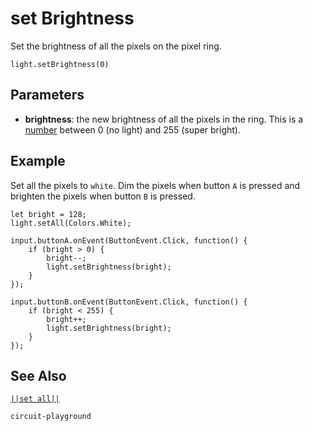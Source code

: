 # set Brightness

Set the brightness of all the pixels on the pixel ring.

```sig
light.setBrightness(0)
```

## Parameters

* **brightness**: the new brightness of all the pixels in the ring. This is a [number](/types/number) between 0 (no light) and 255 (super bright). 

## Example

Set all the pixels to ``white``. Dim the pixels when button `A` is pressed and
brighten the pixels when button `B` is pressed.

```blocks
let bright = 128;
light.setAll(Colors.White);

input.buttonA.onEvent(ButtonEvent.Click, function() {
    if (bright > 0) {
        bright--;
        light.setBrightness(bright);
    }
});

input.buttonB.onEvent(ButtonEvent.Click, function() {
    if (bright < 255) {
        bright++;
        light.setBrightness(bright);
    }
});
```

## See Also

[``||set all||``](/reference/light/set-all)

```package
circuit-playground
```
